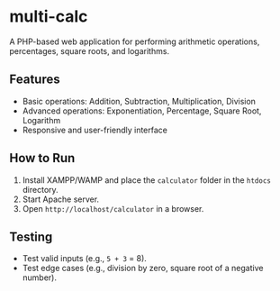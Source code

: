 # multi-calc
A PHP-based web application for performing arithmetic operations, percentages, square roots, and logarithms.

## Features
- Basic operations: Addition, Subtraction, Multiplication, Division
- Advanced operations: Exponentiation, Percentage, Square Root, Logarithm
- Responsive and user-friendly interface

## How to Run
1. Install XAMPP/WAMP and place the `calculator` folder in the `htdocs` directory.
2. Start Apache server.
3. Open `http://localhost/calculator` in a browser.

## Testing
- Test valid inputs (e.g., `5 + 3` = 8).
- Test edge cases (e.g., division by zero, square root of a negative number).
